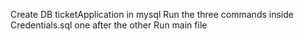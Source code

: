 Create DB ticketApplication in mysql
Run the three commands inside Credentials.sql one after the other
Run main file

